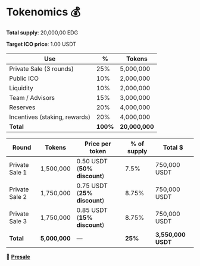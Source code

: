 # Tokenomics 💰

**Total supply**: 20,000,00 EDG

**Target ICO price**: 1.00 USDT

| **Use** | **%** | **Tokens** |
| --- | --- | --- |
| Private Sale (3 rounds) | 25% | 5,000,000 |
| Public ICO | 10% | 2,000,000 |
| Liquidity | 10% | 2,000,000 |
| Team / Advisors | 15% | 3,000,000 |
| Reserves | 20% | 4,000,000 |
| Incentives (staking, rewards) | 20% | 4,000,000 |
| **Total** | **100%** | **20,000,000** |

| **Round** | **Tokens** | **Price per token** | **% of supply** | **Total $** |
| --- | --- | --- | --- | --- |
| Private Sale 1 | 1,500,000 | 0.50 USDT (**50% discount**) | 7.5% | 750,000 USDT |
| Private Sale 2 | 1,750,000 | 0.75 USDT (**25% discount**) | 8.75% | 750,000 USDT |
| Private Sale 3 | 1,750,000 | 0.85 USDT (**15% discount**) | 8.75% | 750,000 USDT |
| **Total** | **5,000,000** | — | **25%** | **3,550,000 USDT** |

🔗 [**Presale**](https://www.pinksale.finance/launchpad/polygon/0xEe3a22EEc9f18Aef6732f0c4564024EEE865c5F9)